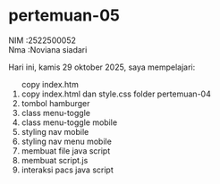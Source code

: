 # pertemuan-05
NIM :2522500052<br>
Nma :Noviana siadari<br>

Hari ini, kamis 29 oktober 2025, saya mempelajari:
<ol>copy index.htm
<li>copy index.html dan style.css folder pertemuan-04 </li>
<li>tombol hamburger </li>
<li>class menu-toggle </li>
<li>class menu-toggle mobile </li>
<li>styling nav mobile </li>
<li>styling nav menu mobile </li>
<li>membuat file java script </li>
<li>membuat script.js </li>
<li>interaksi pacs java script </li>